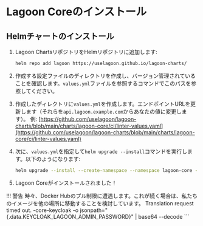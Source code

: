 # Lagoon Coreのインストール

## Helmチャートのインストール

1. Lagoon ChartsリポジトリをHelmリポジトリに追加します:

    ```bash title="Lagoon Chartsリポジトリの追加"
    helm repo add lagoon https://uselagoon.github.io/lagoon-charts/
    ```

2. 作成する設定ファイルのディレクトリを作成し、バージョン管理されていることを確認します。`values.yml`ファイルを参照するコマンドでこのパスを参照してください。
3. 作成したディレクトリに`values.yml`を作成します。エンドポイントURLを更新します（それらを`api.lagoon.example.com`からあなたの値に変更します）。
   例: [https://github.com/uselagoon/lagoon-charts/blob/main/charts/lagoon-core/ci/linter-values.yaml](https://github.com/uselagoon/lagoon-charts/blob/main/charts/lagoon-core/ci/linter-values.yaml)
4. 次に、`values.yml`を指定して`helm upgrade --install`コマンドを実行します。以下のようになります:

    ```bash title="values.ymlを使用してHelmをアップグレード"
    helm upgrade --install --create-namespace --namespace lagoon-core -f values.yml lagoon-core lagoon/lagoon-core`
    ```

5. Lagoon Coreがインストールされました！

!!! 警告
    時々、Docker Hubのプル制限に遭遇します。これが続く場合は、私たちのイメージを他の場所に移動することを検討しています。 Translation request timed out. -core-keycloak -o jsonpath="{.data.KEYCLOAK_LAGOON_ADMIN_PASSWORD}" | base64 --decode
    ```
